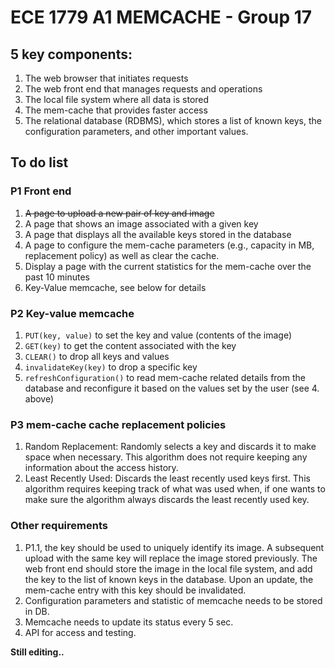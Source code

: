 # ECE 1779 A1 MEMCACHE - Group 17
## 5 key components:
1. The web browser that initiates requests
2. The web front end that manages requests and operations
3. The local file system where all data is stored
4. The mem-cache that provides faster access
5. The relational database (RDBMS), which stores a list of known keys, the configuration parameters, and other important values.

## To do list
### P1 Front end 
1. ~~A page to upload a new pair of key and image~~
2. A page that shows an image associated with a given key
3. A page that displays all the available keys stored in the database
4. A page to configure the mem-cache parameters (e.g., capacity in MB, replacement policy) as well as clear the cache. 
5. Display a page with the current statistics for the mem-cache over the past 10 minutes
6. Key-Value memcache, see below for details

### P2 Key-value memcache
1. `PUT(key, value)` to set the key and value (contents of the image)
2. `GET(key)` to get the content associated with the key
3. `CLEAR()` to drop all keys and values
4. `invalidateKey(key)` to drop a specific key
5. `refreshConfiguration()` to read mem-cache related details from the database and reconfigure it based on the values set by the user (see 4. above)

### P3 mem-cache cache replacement policies
1. Random Replacement: Randomly selects a key and discards it to make space when necessary. This algorithm does not require keeping any information about the access history.
2. Least Recently Used: Discards the least recently used keys first. This algorithm requires keeping track of what was used when, if one wants to make sure the algorithm always discards the least recently used key.

### Other requirements
1. P1.1, the key should be used to uniquely identify its image. A subsequent upload with the same key will replace the image stored previously. The web front end should store the image in the local file system, and add the key to the list of known keys in the database. Upon an update, the mem-cache entry with this key should be invalidated.
2. Configuration parameters and statistic of memcache needs to be stored in DB.
3. Memcache needs to update its status every 5 sec.
4. API for access and testing. 

**Still editing..**